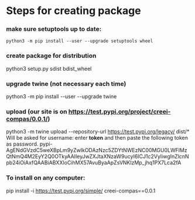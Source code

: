# Steps for creating package

### make sure setuptools up to date:
    python3 -m pip install --user --upgrade setuptools wheel
### create package for distribution
python3 setup.py sdist bdist_wheel
### upgrade twine (not necessary each time)
python3 -m pip install --user --upgrade twine
### upload (our site is on https://test.pypi.org/project/creei-compas/0.0.1/)
python3 -m twine upload --repository-url https://test.pypi.org/legacy/ dist/*
Will be asked for username: enter __token__ and then paste the following token as password. 
pypi-AgENdGVzdC5weXBpLm9yZwIkODAzNzc5ZDYtNWEzNC00MGU0LWFlMzQtNmQ4M2EyY2Q0OTkyAAIleyJwZXJtaXNzaW9ucyI6ICJ1c2VyIiwgInZlcnNpb24iOiAxfQAABiABXXIoCihMX57AvuByaApZsVNKlzMp_jhq1PX7Lca2fA

### To install on any computer: 
pip install -i https://test.pypi.org/simple/ creei-compas==0.0.1
